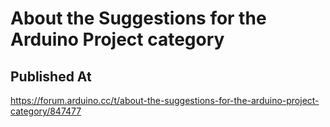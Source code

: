 # About the Suggestions for the Arduino Project category

## Published At

https://forum.arduino.cc/t/about-the-suggestions-for-the-arduino-project-category/847477

